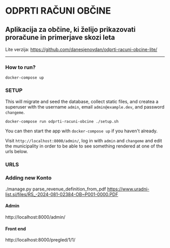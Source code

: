 # ODPRTI RAČUNI OBČINE

## Aplikacija za občine, ki želijo prikazovati proračune in primerjave skozi leta

Lite verzija: https://github.com/danesjenovdan/odprti-racuni-obcine-lite/

---

### How to run?

```
docker-compose up
```

### SETUP

This will migrate and seed the database, collect static files, and createa a superuser with the username `admin`, email `admin@example.dev`, and password `changeme`.

```
docker-compose run odprti-racuni-obcine ./setup.sh
```

You can then start the app with `docker-compose up` if you haven't already.

Visit `http://localhost:8000/admin/`, log in with `admin` and `changeme` and edit the municipality in order to be able to see something rendered at one of the urls below.

### URLS

### Adding new Konto
./manage.py parse_revenue_definition_from_pdf https://www.uradni-list.si/files/RS_-2024-081-02384-OB~P001-0000.PDF

#### Admin
http://localhost:8000/admin/

#### Front end
http://localhost:8000/pregled/1/1/
